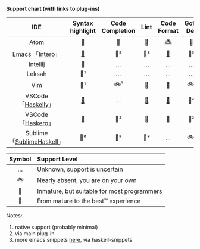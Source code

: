 **Support chart (with links to plug-ins)**

| IDE | Syntax highlight | Code Completion | Lint | Code Format | Goto Def | Find Usages | Debugger | Doc. tooltips | Snippets | Hoogle |
|:---:|:----------------:|:---------------:|:----:|:-----------:|:--------:|:-----------:|:--------:|:-------------:|:--------:|:------:|
| Atom     | [🚀][atom01] | [🚗][atom02] | 🚗 | [🚲][gen01] | 🚗 | … | [🚗][atom03] | … | [🚗][atom01] | [🚗][atom04] |
| Emacs 「[Intero][emacs02]」 | [🚀][emacs01] | 🚗² | 🚗² | [🚗][gen01] | 🚗² | … | … | 🚗² | [🚗³][emacs04] | … |
| Intellij | 🚀 | … | … | … | … | … | … | … | … | … |
| Leksah | 🚀¹ | … | … | … | … | … | … | … | … | … |
| Vim      | 🚀¹ | 🚲¹ | [🚗][vim01] | [🚗][gen01] | 🚲¹ | … | … | [🚗][vim02] | [🚗][vim03] | … |
| VSCode 「[Haskelly][vsco01]」 | [🚀][vsco02] | … | [🚗][vsco03] | [🚗][vsco04] | 🚗² | … | [🚲][vsco05] | 🚗² | [🚲][vsco02] | … |
| VSCode 「[Haskero][vsco01]」  | [🚀][vsco02] | 🚗² | [🚗][vsco03] | [🚗][vsco04] | 🚗² | 🚗² | [🚲][vsco05] | 🚗² | [🚲][vsco02] | … |
| Sublime 「[SublimeHaskell][subl01]」 | 🚀² | 🚗² | 🚗² | … | 🚲¹ | … | … | 🚗² | … | … |


| Symbol | Support Level                         |
|:------:|:------------------------------------- |
| …      | Unknown, support is uncertain         |
| 🚲     | Nearly absent, you are on your own    |
| 🚗     | Inmature, but suitable for most programmers |
| 🚀     | From mature to the best™ experience   |


Notes:

1. native support (probably minimal)
2. via main plug-in
3. more emacs snippets [here][emacs03], via haskell-snippets

[gen01]: https://github.com/chrisdone/hindent "hindent"

[atom01]: https://atom.io/packages/language-haskell "language-haskell"
[atom02]: https://atom.io/packages/autocomplete-haskell "ghc-mod via autocomplete-haskell"
[atom03]: https://atom.io/packages/haskell-debug "haskell-debug"
[atom04]: https://atom.io/packages/haskell-hoogle "haskell-hoogle"

[emacs01]: http://haskell.github.io/haskell-mode/ "haskell-mode"
[emacs02]: https://commercialhaskell.github.io/intero/ "intero"
[emacs03]: https://github.com/haskell/haskell-snippets "haskell-snippets"
[emacs04]: https://github.com/joaotavora/yasnippet "yasnippet"

[vim01]: https://github.com/vim-syntastic/syntastic "syntastic"
[vim02]: https://github.com/bitc/vim-hdevtools "vim-hdevtools"
[vim03]: https://github.com/honza/vim-snippets "vim-snipmate default snippets"

[vsco01]: https://marketplace.visualstudio.com/items?itemName=UCL.haskelly "Haskelly"
[vsco02]: https://marketplace.visualstudio.com/items?itemName=justusadam.language-haskell "Haskell Syntax Highlighting"
[vsco03]: https://marketplace.visualstudio.com/items?itemName=hoovercj.haskell-linter "haskell-linter"
[vsco04]: https://marketplace.visualstudio.com/items?itemName=monofon.hindent-format "hindent"
[vsco05]: https://marketplace.visualstudio.com/items?itemName=phoityne.phoityne-vscode "Phoityne"
[vsco06]: https://marketplace.visualstudio.com/items?itemName=Vans.haskero "Haskero"

[subl01]: https://github.com/SublimeHaskell/SublimeHaskell "SublimeHaskell"
